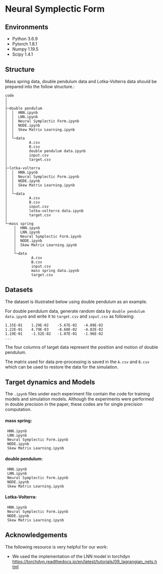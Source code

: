 # Neural Symplectic Form

## Environments

- Python 3.6.9
- Pytorch 1.8.1
- Numpy 1.19.5
- Scipy 1.4.1

## Structure

Mass spring data, double pendulum data and Lotka-Volterra data should be prepared into the follow structure.:

```
code
│  
│  
├─double pendulum
│  │  HNN.ipynb
│  │  LNN.ipynb
│  │  Neural Symplectic Form.ipynb
│  │  NODE.ipynb
│  │  Skew Matrix Learning.ipynb
│  │  
│  └─data
│          A.csv
│          B.csv
│          double pendulum data.ipynb
│          input.csv
│          target.csv
│          
├─lotka-volterra
│  │  HNN.ipynb
│  │  Neural Symplectic Form.ipynb
│  │  NODE.ipynb
│  │  Skew Matrix Learning.ipynb
│  │  
│  └─data
│          A.csv
│          B.csv
│          input.csv
│          lotka-volterra data.ipynb
│          target.csv
│          
└─mass spring
    │  HNN.ipynb
    │  LNN.ipynb
    │  Neural Symplectic Form.ipynb
    │  NODE.ipynb
    │  Skew Matrix Learning.ipynb
    │  
    └─data
            A.csv
            B.csv
            input.csv
            mass spring data.ipynb
            target.csv
```

## Datasets

The dataset is illustrated below using double pendulum as an example.

For double pendulum data,  generate random data by ``double pendulum data.ipynb`` and write it to ``target.csv`` and ``input.csv`` as following:

```
1.15E-01	1.29E-02	-5.67E-02	-4.89E-02
1.22E-01	4.79E-03	-8.68E-02	-4.02E-02
1.19E-01	-1.52E-02	-1.07E-01	-1.96E-02
...
```

The four columns of target data represent the position and motion of double pendulum.

The matrix used for data pre-processing is saved in the ``A.csv``  and  ``B.csv``  which can be used to restore the data for the simulation.

## Target dynamics and Models

 The ``.ipynb`` files  under each experiment file contain the code for training models and simulation models. Although the experiments were performed in double precision in the paper, these codes are for single precision computation.

#### mass spring:

```
 HNN.ipynb  
 LNN.ipynb 
 Neural Symplectic Form.ipynb
 NODE.ipynb
 Skew Matrix Learning.ipynb
```

#### double pendulum:

```
 HNN.ipynb  
 LNN.ipynb 
 Neural Symplectic Form.ipynb
 NODE.ipynb
 Skew Matrix Learning.ipynb
```

#### Lotka-Volterra:

```
 HNN.ipynb
 Neural Symplectic Form.ipynb
 NODE.ipynb
 Skew Matrix Learning.ipynb
```

## Acknowledgements

The following resource is very helpful for our work:

- We used the implementation of the LNN model in torchdyn https://torchdyn.readthedocs.io/en/latest/tutorials/09_lagrangian_nets.html 
